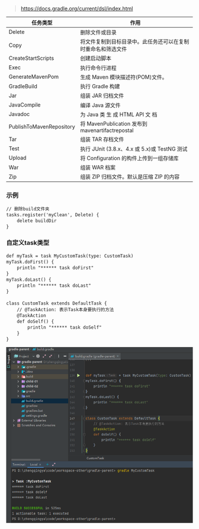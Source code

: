 > https://docs.gradle.org/current/dsl/index.html

| 任务类型                 | 作用                                                     |
| ------------------------ | -------------------------------------------------------- |
| Delete                   | 删除文件或目录                                             |
| Copy                     | 将文件复制到目标目录中。此任务还可以在复制时重命名和筛选文件 |
| CreateStartScripts       | 创建启动脚本                                              |
| Exec                     | 执行命令行进程                                             |
| GenerateMavenPom         | 生成 Maven 模块描述符(POM)文件。                            |
| GradleBuild              | 执行 Gradle 构建                                         |
| Jar                      | 组装 JAR 归档文件                                         |
| JavaCompile              | 编译 Java 源文件                                         |
| Javadoc                  | 为 Java 类 生 成 HTML API 文 档                           |
| PublishToMavenRepository | 将 MavenPublication 发布到 mavenartifactrepostal        |
| Tar                      | 组装 TAR 存档文件                                         |
| Test                     | 执行 JUnit (3.8.x、4.x 或 5.x)或 TestNG 测试              |
| Upload                   | 将 Configuration 的构件上传到一组存储库                    |
| War                      | 组装 WAR 档案                                           |
| Zip                      | 组装 ZIP 归档文件。默认是压缩 ZIP 的内容                    |

### 示例

```
// 删除build文件夹
tasks.register('myClean', Delete) {
    delete buildDir
}
```

### 自定义task类型

```
def myTask = task MyCustomTask(type: CustomTask)
myTask.doFirst() {
    println "****** task doFirst"
}
myTask.doLast() {
    println "****** task doLast"
}

class CustomTask extends DefaultTask {
    // @TaskAction: 表示Task本身要执行的方法
    @TaskAction
    def doSelf() {
        println "****** task doSelf"
    }
}
```

![gradle-task-custom.png](images/gradle-task-custom.png)